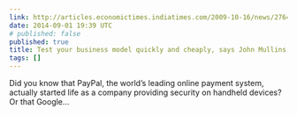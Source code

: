 ```yaml
---
link: http://articles.economictimes.indiatimes.com/2009-10-16/news/27642105_1_business-models-steve-jobs-entrepreneur
date: 2014-09-01 19:39 UTC
# published: false
published: true
title: Test your business model quickly and cheaply, says John Mullins
tags: []
---
```


Did you know that PayPal, the world’s leading online payment system, actually started life as a company providing security on handheld devices? Or that Google…
